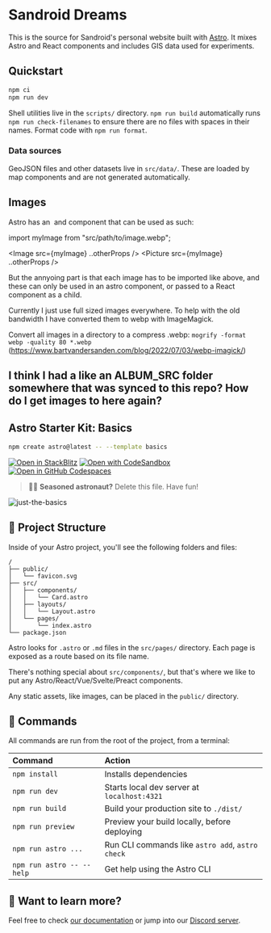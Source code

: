 # Sandroid Dreams

This is the source for Sandroid's personal website built with [Astro](https://astro.build/).
It mixes Astro and React components and includes GIS data used for experiments.

## Quickstart

```sh
npm ci
npm run dev
```

Shell utilities live in the `scripts/` directory. `npm run build` automatically
runs `npm run check-filenames` to ensure there are no files with spaces in their
names. Format code with `npm run format`.

### Data sources

GeoJSON files and other datasets live in `src/data/`. These are loaded by map
components and are not generated automatically.

## Images

Astro has an <Image> and <Picture> component that can be used as such:

import myImage from "src/path/to/image.webp";

<Image src={myImage} ..otherProps />
<Picture src={myImage} ..otherProps />

But the annyoing part is that each image has to be imported like above, and these can only be used in an astro component, or passed to a React component as a child.

Currently I just use full sized images everywhere. To help with the old bandwidth I have converted them to webp with ImageMagick.

Convert all images in a directory to a compress .webp: `mogrify -format webp -quality 80 *.webp` (https://www.bartvandersanden.com/blog/2022/07/03/webp-imagick/)

## I think I had a like an ALBUM_SRC folder somewhere that was synced to this repo? How do I get images to here again?

## Astro Starter Kit: Basics

```sh
npm create astro@latest -- --template basics
```

[![Open in StackBlitz](https://developer.stackblitz.com/img/open_in_stackblitz.svg)](https://stackblitz.com/github/withastro/astro/tree/latest/examples/basics)
[![Open with CodeSandbox](https://assets.codesandbox.io/github/button-edit-lime.svg)](https://codesandbox.io/p/sandbox/github/withastro/astro/tree/latest/examples/basics)
[![Open in GitHub Codespaces](https://github.com/codespaces/badge.svg)](https://codespaces.new/withastro/astro?devcontainer_path=.devcontainer/basics/devcontainer.json)

> 🧑‍🚀 **Seasoned astronaut?** Delete this file. Have fun!

![just-the-basics](https://github.com/withastro/astro/assets/2244813/a0a5533c-a856-4198-8470-2d67b1d7c554)

## 🚀 Project Structure

Inside of your Astro project, you'll see the following folders and files:

```text
/
├── public/
│   └── favicon.svg
├── src/
│   ├── components/
│   │   └── Card.astro
│   ├── layouts/
│   │   └── Layout.astro
│   └── pages/
│       └── index.astro
└── package.json
```

Astro looks for `.astro` or `.md` files in the `src/pages/` directory. Each page is exposed as a route based on its file name.

There's nothing special about `src/components/`, but that's where we like to put any Astro/React/Vue/Svelte/Preact components.

Any static assets, like images, can be placed in the `public/` directory.

## 🧞 Commands

All commands are run from the root of the project, from a terminal:

| Command                   | Action                                           |
| :------------------------ | :----------------------------------------------- |
| `npm install`             | Installs dependencies                            |
| `npm run dev`             | Starts local dev server at `localhost:4321`      |
| `npm run build`           | Build your production site to `./dist/`          |
| `npm run preview`         | Preview your build locally, before deploying     |
| `npm run astro ...`       | Run CLI commands like `astro add`, `astro check` |
| `npm run astro -- --help` | Get help using the Astro CLI                     |

## 👀 Want to learn more?

Feel free to check [our documentation](https://docs.astro.build) or jump into our [Discord server](https://astro.build/chat).
